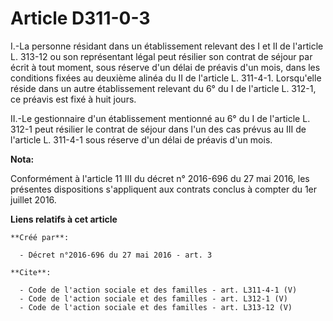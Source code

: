 # Article D311-0-3

I.-La personne résidant dans un établissement relevant des I et II de l'article L. 313-12 ou son représentant légal peut
résilier son contrat de séjour par écrit à tout moment, sous réserve d'un délai de préavis d'un mois, dans les conditions
fixées au deuxième alinéa du II de l'article L. 311-4-1. Lorsqu'elle réside dans un autre établissement relevant du 6° du I
de l'article L. 312-1, ce préavis est fixé à huit jours. 

II.-Le gestionnaire d'un établissement mentionné au 6° du I de l'article L. 312-1 peut résilier le contrat de séjour dans
l'un des cas prévus au III de l'article L. 311-4-1 sous réserve d'un délai de préavis d'un mois.

**Nota:**

Conformément à l'article 11 III du décret n° 2016-696 du 27 mai 2016, les présentes dispositions s'appliquent aux contrats
conclus à compter du 1er juillet 2016.

**Liens relatifs à cet article**

	**Créé par**:

	  - Décret n°2016-696 du 27 mai 2016 - art. 3

	**Cite**:

	  - Code de l'action sociale et des familles - art. L311-4-1 (V)
	  - Code de l'action sociale et des familles - art. L312-1 (V)
	  - Code de l'action sociale et des familles - art. L313-12 (V)
